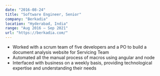 ```yaml
---
date: "2016-08-24"
title: "Software Engineer, Senior"
company: "Berkadia"
location: "Hyderabad, India"
range: "Aug 2016 – Sep 2021"
url: "https://berkadia.com/"
---
```


- Worked with a scrum team of five developers and a PO to build a document analysis website for Servicing Team
- Automated all the manual process of macros using angular and node
- Interfaced with business on a weekly basis, providing technological expertise and understanding their needs

